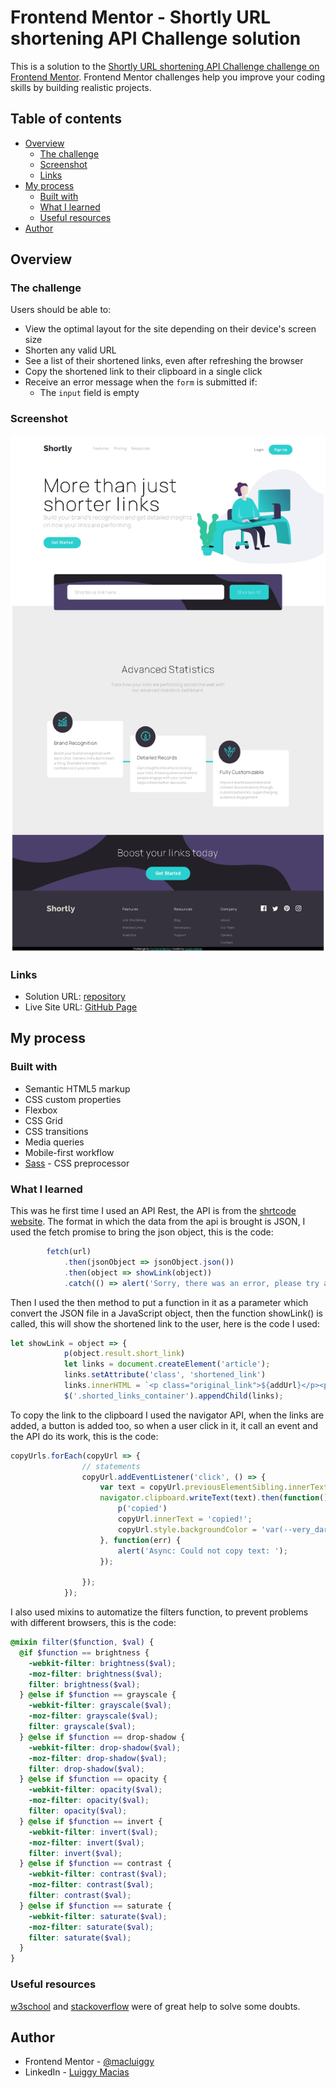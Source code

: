 # Frontend Mentor - Shortly URL shortening API Challenge solution

This is a solution to the [Shortly URL shortening API Challenge challenge on Frontend Mentor](https://www.frontendmentor.io/challenges/url-shortening-api-landing-page-2ce3ob-G). Frontend Mentor challenges help you improve your coding skills by building realistic projects. 

## Table of contents

- [Overview](#overview)
  - [The challenge](#the-challenge)
  - [Screenshot](#screenshot)
  - [Links](#links)
- [My process](#my-process)
  - [Built with](#built-with)
  - [What I learned](#what-i-learned)
  - [Useful resources](#useful-resources)
- [Author](#author)


## Overview

### The challenge

Users should be able to:

- View the optimal layout for the site depending on their device's screen size
- Shorten any valid URL
- See a list of their shortened links, even after refreshing the browser
- Copy the shortened link to their clipboard in a single click
- Receive an error message when the `form` is submitted if:
  - The `input` field is empty

### Screenshot

<img src="desktop.jpeg">


### Links

- Solution URL: [repository](https://github.com/macluiggy/url-shortening-api-master-FM)
- Live Site URL: [GitHub Page](https://macluiggy.github.io/url-shortening-api-master-FM)

## My process

### Built with

- Semantic HTML5 markup
- CSS custom properties
- Flexbox
- CSS Grid
- CSS transitions
- Media queries
- Mobile-first workflow
- [Sass](https://sass-lang.com/) - CSS preprocessor


### What I learned

This was he first time I used an API Rest, the API is from the <a href="https://shrtco.de/">shrtcode website</a>. The format in which the data from the api is brought is JSON, I used the fetch promise to bring the json object, this is the code:
```js
        fetch(url)
            .then(jsonObject => jsonObject.json())
            .then(object => showLink(object))
            .catch(() => alert('Sorry, there was an error, please try again!'));
```

 Then I used the then method to put a function in it as a parameter which convert the JSON file in a JavaScript object, then the function showLink() is called, this will show the shortened link to the user, here is the code I used:

```js
let showLink = object => {
            p(object.result.short_link)
            let links = document.createElement('article');
            links.setAttribute('class', 'shortened_link')
            links.innerHTML = `<p class="original_link">${addUrl}</p><p><span class="link_to_copy">${object.result.short_link}</span><button class="copy_shortened_link">copy</button></p>`;
            $('.shorted_links_container').appendChild(links);

```
To copy the link to the clipboard I used the navigator API, when the links are added, a button is added too, so when a user click in it, it call an event and the API do its work, this is the code:

```js
copyUrls.forEach(copyUrl => {
                // statements
                copyUrl.addEventListener('click', () => {
                    var text = copyUrl.previousElementSibling.innerText;
                    navigator.clipboard.writeText(text).then(function() {
                        p('copied')
                        copyUrl.innerText = 'copied!';
                        copyUrl.style.backgroundColor = 'var(--very_dark_blue)';
                    }, function(err) {
                        alert('Async: Could not copy text: ');
                    });

                });
            });
```

I also used mixins to automatize the filters function, to prevent problems with different browsers, this is the code:

```scss
@mixin filter($function, $val) {
  @if $function == brightness {
    -webkit-filter: brightness($val);
    -moz-filter: brightness($val);
    filter: brightness($val);
  } @else if $function == grayscale {
    -webkit-filter: grayscale($val);
    -moz-filter: grayscale($val);
    filter: grayscale($val);
  } @else if $function == drop-shadow {
    -webkit-filter: drop-shadow($val);
    -moz-filter: drop-shadow($val);
    filter: drop-shadow($val);
  } @else if $function == opacity {
    -webkit-filter: opacity($val);
    -moz-filter: opacity($val);
    filter: opacity($val);
  } @else if $function == invert {
    -webkit-filter: invert($val);
    -moz-filter: invert($val);
    filter: invert($val);
  } @else if $function == contrast {
    -webkit-filter: contrast($val);
    -moz-filter: contrast($val);
    filter: contrast($val);
  } @else if $function == saturate {
    -webkit-filter: saturate($val);
    -moz-filter: saturate($val);
    filter: saturate($val);
  }
}
```

### Useful resources
[w3school](https://www.w3schools.com/) and [stackoverflow](https://stackoverflow.com/) were of great help to solve some doubts.

## Author

- Frontend Mentor - [@macluiggy](https://www.frontendmentor.io/profile/macluiggy)
- LinkedIn - [Luiggy Macias](https://www.linkedin.com/in/luiggy-macias-402696155/)
